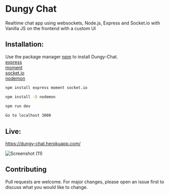# Dungy Chat

Realtime chat app using websockets, Node.js, Express and Socket.io with Vanilla JS on the frontend with a custom UI

## Installation:

Use the package manager [npm](https://npmjs.com) to install Dungy-Chat.<br>
[express](https://www.npmjs.com/package/express) <br>
[moment](https://www.npmjs.com/package/moment) <br>
[socket.io](https://www.npmjs.com/package/socket.io)<br>
[nodemon](https://www.npmjs.com/package/nodemon)
```bash
npm install express moment socket.io
```

```bash
npm install -D nodemon

npm run dev
 
Go to localhost 3000
```

## Live:
https://dungy-chat.herokuapp.com/


![Screenshot (11)](https://user-images.githubusercontent.com/88725477/142990126-2f4e4b43-063c-46f1-b114-38dbcfcaf6b6.png)


## Contributing
Pull requests are welcome. For major changes, please open an issue first to discuss what you would like to change.
